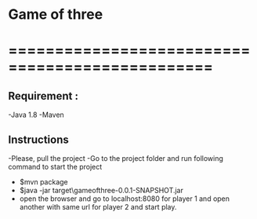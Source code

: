 # Game of three
================================================
================================================

Requirement :
------------------------------------------------------
-Java 1.8
-Maven

Instructions
------------------------------------------------------
-Please, pull the project
-Go to the project folder and run following command to start the project
- $mvn package
- $java -jar target\gameofthree-0.0.1-SNAPSHOT.jar
- open the browser and go to localhost:8080 for player 1 and open another with same url for player 2 and start play.
